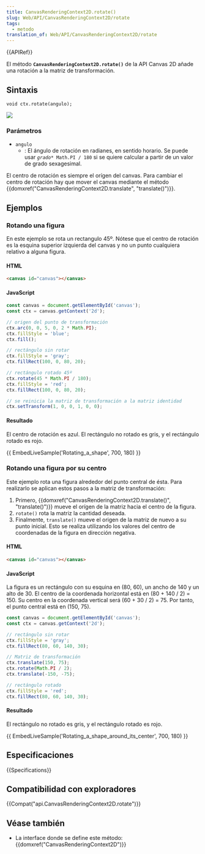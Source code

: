 ```yaml
---
title: CanvasRenderingContext2D.rotate()
slug: Web/API/CanvasRenderingContext2D/rotate
tags:
  - metodo
translation_of: Web/API/CanvasRenderingContext2D/rotate
---
```


{{APIRef}}

El método **`CanvasRenderingContext2D.rotate()`** de la API Canvas 2D añade una rotación a la matriz de transformación.

## Sintaxis

```
void ctx.rotate(angulo);
```

![](https://mdn.mozillademos.org/files/233/Canvas_grid_rotate.png)

### Parámetros

- `angulo`
  - : El ángulo de rotación en radianes, en sentido horario. Se puede usar _`grado`_`* Math.PI / 180` si se quiere calcular a partir de un valor de grado sexagesimal.

El centro de rotación es siempre el orígen del canvas. Para cambiar el centro de rotación hay que mover el canvas mediante el método {{domxref("CanvasRenderingContext2D.translate", "translate()")}}.

## Ejemplos

### Rotando una figura

En este ejemplo se rota un rectangulo 45º. Nótese que el centro de rotación es la esquina superior izquierda del canvas y no un punto cualquiera relativo a alguna figura.

#### HTML

```html
<canvas id="canvas"></canvas>
```

#### JavaScript

```js
const canvas = document.getElementById('canvas');
const ctx = canvas.getContext('2d');

// origen del punto de transformación
ctx.arc(0, 0, 5, 0, 2 * Math.PI);
ctx.fillStyle = 'blue';
ctx.fill();

// rectángulo sin rotar
ctx.fillStyle = 'gray';
ctx.fillRect(100, 0, 80, 20);

// rectángulo rotado 45º
ctx.rotate(45 * Math.PI / 180);
ctx.fillStyle = 'red';
ctx.fillRect(100, 0, 80, 20);

// se reinicia la matriz de transformación a la matriz identidad
ctx.setTransform(1, 0, 0, 1, 0, 0);
```

#### Resultado

El centro de rotación es azul. El rectángulo no rotado es gris, y el rectángulo rotado es rojo.

{{ EmbedLiveSample('Rotating_a_shape', 700, 180) }}

### Rotando una figura por su centro

Este ejemplo rota una figura alrededor del punto central de ésta. Para realizarlo se aplican estos pasos a la matriz de transformación:

1. Primero, {{domxref("CanvasRenderingContext2D.translate()", "translate()")}} mueve el orígen de la matriz hacia el centro de la figura.
2. `rotate()` rota la matriz la cantidad deseada.
3. Finalmente, `translate()` mueve el origen de la matriz de nuevo a su punto inicial. Esto se realiza utilizando los valores del centro de coordenadas de la figura en dirección negativa.

#### HTML

```html
<canvas id="canvas"></canvas>
```

#### JavaScript

La figura es un rectángulo con su esquina en (80, 60), un ancho de 140 y un alto de 30. El centro de la coordenada horizontal está en (80 + 140 / 2) = 150. Su centro en la coordenada vertical será (60 + 30 / 2) = 75. Por tanto, el punto central está en (150, 75).

```js
const canvas = document.getElementById('canvas');
const ctx = canvas.getContext('2d');

// rectángulo sin rotar
ctx.fillStyle = 'gray';
ctx.fillRect(80, 60, 140, 30);

// Matriz de transformación
ctx.translate(150, 75);
ctx.rotate(Math.PI / 2);
ctx.translate(-150, -75);

// rectángulo rotado
ctx.fillStyle = 'red';
ctx.fillRect(80, 60, 140, 30);
```

#### Resultado

El rectángulo no rotado es gris, y el rectángulo rotado es rojo.

{{ EmbedLiveSample('Rotating_a_shape_around_its_center', 700, 180) }}

## Especificaciones

{{Specifications}}

## Compatibilidad con exploradores

{{Compat("api.CanvasRenderingContext2D.rotate")}}

## Véase también

- La interface donde se define este método: {{domxref("CanvasRenderingContext2D")}}
